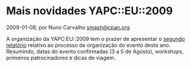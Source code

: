 
# Mais novidades YAPC::EU::2009

 2009-01-08, por Nuno Carvalho <smash@cpan.org>

A organização da YAPC:EU::2009 tem o prazer de apresentar o <a href="http://yapceurope2009.org/ye2009/wiki?node=newsletter2">segundo relatório</a> relativo ao processo de organização do evento deste ano. Resumindo, datas do evento confirmadas (3 a 5 de Agosto), <i>workshops</i>, primeiros patrocinadores e dicas de viagem.
